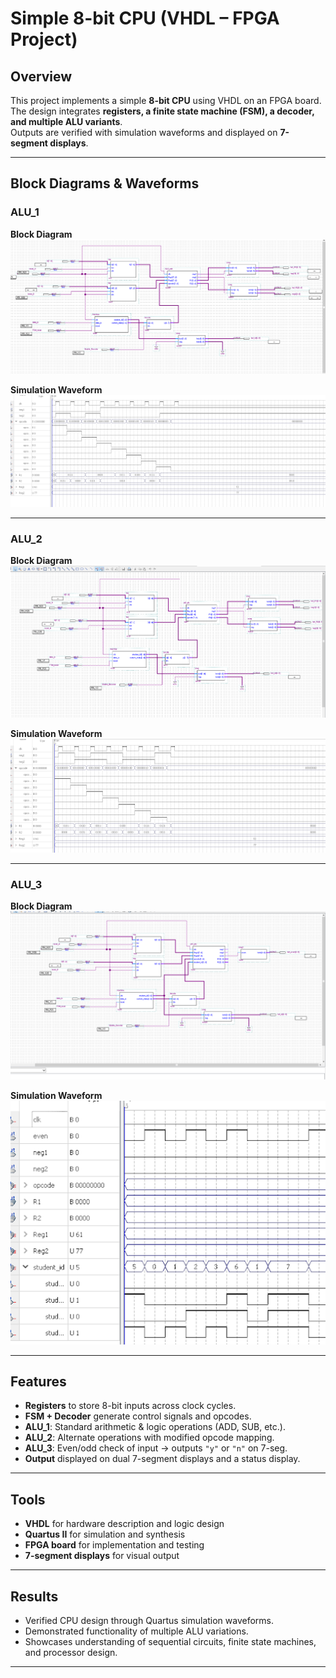 # Simple 8-bit CPU (VHDL – FPGA Project)

## Overview
This project implements a simple **8-bit CPU** using VHDL on an FPGA board.  
The design integrates **registers, a finite state machine (FSM), a decoder, and multiple ALU variants**.  
Outputs are verified with simulation waveforms and displayed on **7-segment displays**.

---

## Block Diagrams & Waveforms

### ALU_1
**Block Diagram**  
![ALU_1 Block Diagram](alu1_block.PNG)

**Simulation Waveform**  
![ALU_1 Waveform](alu1_waveform.png)

---

### ALU_2
**Block Diagram**  
![ALU_2 Block Diagram](alu2_block.PNG)

**Simulation Waveform**  
![ALU_2 Waveform](alu2_waveform.png)

---

### ALU_3
**Block Diagram**  
![ALU_3 Block Diagram](alu3_block.PNG)

**Simulation Waveform**  
![ALU_3 Waveform](alu3_waveform.png)

---

## Features
- **Registers** to store 8-bit inputs across clock cycles.  
- **FSM + Decoder** generate control signals and opcodes.  
- **ALU_1**: Standard arithmetic & logic operations (ADD, SUB, etc.).  
- **ALU_2**: Alternate operations with modified opcode mapping.  
- **ALU_3**: Even/odd check of input → outputs `"y"` or `"n"` on 7-seg.  
- **Output** displayed on dual 7-segment displays and a status display.  

---

## Tools
- **VHDL** for hardware description and logic design  
- **Quartus II** for simulation and synthesis  
- **FPGA board** for implementation and testing  
- **7-segment displays** for visual output  

---

## Results
- Verified CPU design through Quartus simulation waveforms.  
- Demonstrated functionality of multiple ALU variations.  
- Showcases understanding of sequential circuits, finite state machines, and processor design.  

---

